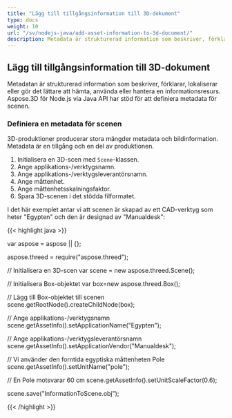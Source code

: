 ```yaml
---
title: "Lägg till tillgångsinformation till 3D-dokument"
type: docs
weight: 10
url: "/sv/nodejs-java/add-asset-information-to-3d-document/"
description: Metadata är strukturerad information som beskriver, förklarar, lokaliserar eller gör det lättare att hämta, använda eller hantera en informationsresurs. Aspose.3D för Node.js via Java API har stöd för att definiera Metadata för scenen.
---
```


## **Lägg till tillgångsinformation till 3D-dokument**
Metadatan är strukturerad information som beskriver, förklarar, lokaliserar eller gör det lättare att hämta, använda eller hantera en informationsresurs. Aspose.3D för Node.js via Java API har stöd för att definiera metadata för scenen.
### **Definiera en metadata för scenen**
3D-produktioner producerar stora mängder metadata och bildinformation. Metadata är en tillgång och en del av produktionen.

1. Initialisera en 3D-scen med `Scene`-klassen.
1. Ange applikations-/verktygsnamn.
1. Ange applikations-/verktygsleverantörsnamn.
1. Ange måttenhet.
1. Ange måttenhetsskalningsfaktor.
1. Spara 3D-scenen i det stödda filformatet.

I det här exemplet antar vi att scenen är skapad av ett CAD-verktyg som heter "Egypten" och den är designad av "Manualdesk":

{{< highlight java >}}

var aspose = aspose || {};

aspose.threed = require("aspose.threed");

// Initialisera en 3D-scen
var scene = new aspose.threed.Scene();

// Initialisera Box-objektet
var box=new aspose.threed.Box();

// Lägg till Box-objektet till scenen
scene.getRootNode().createChildNode(box);

// Ange applikations-/verktygsnamn
scene.getAssetInfo().setApplicationName("Egypten");

// Ange applikations-/verktygsleverantörsnamn
scene.getAssetInfo().setApplicationVendor("Manualdesk");

// Vi använder den forntida egyptiska måttenheten Pole
scene.getAssetInfo().setUnitName("pole");

// En Pole motsvarar 60 cm
scene.getAssetInfo().setUnitScaleFactor(0.6);

scene.save("InformationToScene.obj");

{{< /highlight >}}